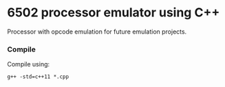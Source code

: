 # 6502 processor emulator using C++

Processor with opcode emulation for future emulation projects.

### Compile 

Compile using:

```
g++ -std=c++11 *.cpp
```